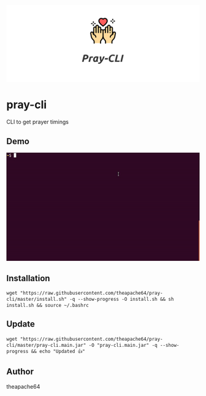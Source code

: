 ![](cover.png)

# pray-cli

CLI to get prayer timings


## Demo

![](demo.gif)

## Installation

```shell script
wget "https://raw.githubusercontent.com/theapache64/pray-cli/master/install.sh" -q --show-progress -O install.sh && sh install.sh && source ~/.bashrc
```

## Update

```shell script
wget "https://raw.githubusercontent.com/theapache64/pray-cli/master/pray-cli.main.jar" -O "pray-cli.main.jar" -q --show-progress && echo "Updated 👍"
```

## Author

theapache64